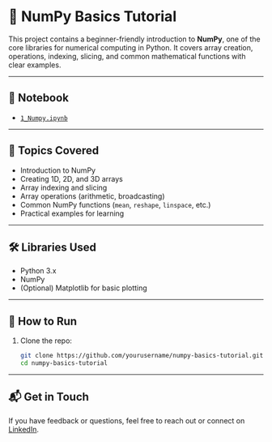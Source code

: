 # 🧮 NumPy Basics Tutorial

This project contains a beginner-friendly introduction to **NumPy**, one of the core libraries for numerical computing in Python. It covers array creation, operations, indexing, slicing, and common mathematical functions with clear examples.

---

## 📁 Notebook

- [`1_Numpy.ipynb`](./1_Numpy.ipynb)

---

## 📌 Topics Covered

- Introduction to NumPy
- Creating 1D, 2D, and 3D arrays
- Array indexing and slicing
- Array operations (arithmetic, broadcasting)
- Common NumPy functions (`mean`, `reshape`, `linspace`, etc.)
- Practical examples for learning

---

## 🛠️ Libraries Used

- Python 3.x  
- NumPy  
- (Optional) Matplotlib for basic plotting

---

## 🚀 How to Run

1. Clone the repo:
   ```bash
   git clone https://github.com/yourusername/numpy-basics-tutorial.git
   cd numpy-basics-tutorial
---
## 📬 Get in Touch

If you have feedback or questions, feel free to reach out or connect on [LinkedIn](https://linkedin.com/in/anushkagupta23).
